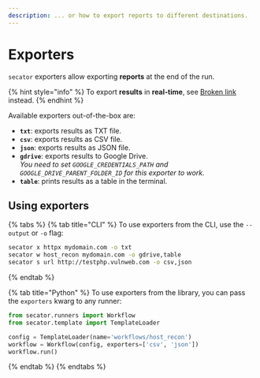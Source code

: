 ```yaml
---
description: ... or how to export reports to different destinations.
---
```


# Exporters

`secator` exporters allow exporting **reports** at the end of the run.

{% hint style="info" %}
To export **results** in **real-time**, see [Broken link](broken-reference "mention") instead.
{% endhint %}

Available exporters out-of-the-box are:

* **`txt`**: exports results as TXT file.
* **`csv`**: exports results as CSV file.
* **`json`**: exports results as JSON file.
* **`gdrive`**: exports results to Google Drive.\
  _You need to set `GOOGLE_CREDENTIALS_PATH` and `GOOGLE_DRIVE_PARENT_FOLDER_ID` for this exporter to work._
* **`table`**: prints results as a table in the terminal.

## Using exporters

{% tabs %}
{% tab title="CLI" %}
To use exporters from the CLI, use the `--output` or `-o` flag:

```bash
secator x httpx mydomain.com -o txt
secator w host_recon mydomain.com -o gdrive,table
secator s url http://testphp.vulnweb.com -o csv,json
```
{% endtab %}

{% tab title="Python" %}
To use exporters from the library, you can pass the `exporters` kwarg to any runner:

```python
from secator.runners import Workflow
from secator.template import TemplateLoader

config = TemplateLoader(name='workflows/host_recon')
workflow = Workflow(config, exporters=['csv', 'json'])
workflow.run()
```
{% endtab %}
{% endtabs %}

